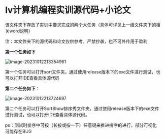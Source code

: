 # lv计算机编程实训源代码+小论文

该文件夹下存放了实训中要求完成的两个大任务（具体可详见上一级文件夹下的相关word说明）

注：本文件夹下的源代码和论文仅供参考，严禁抄袭，也不可外传用于盈利

**第一个任务如下**

![image-20231012213354961](C:\Users\lv\AppData\Roaming\Typora\typora-user-images\image-20231012213354961.png)

第一个任务可以打开sort文件夹，通过使用release版本下的exe文件进行测试，也可以打开IDE查看具体源代码



**第二个任务如下**：

![image-20231012213724697](C:\Users\lv\AppData\Roaming\Typora\typora-user-images\image-20231012213724697.png)

第二个任务可以打开SortShow排序秀文件夹，通过使用release版本下的exe文件进行测试，也可以打开IDE查看具体源代码。

ps：测试时排序中可按（长按或按一下）任意键来推进排序的进行，部分可视化可能存在BUG







